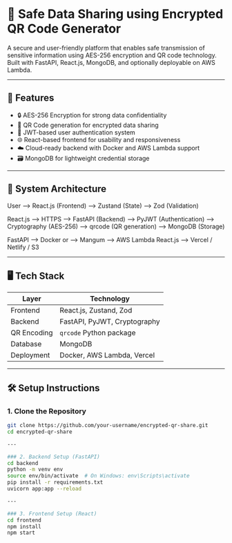 # 🔐 Safe Data Sharing using Encrypted QR Code Generator

A secure and user-friendly platform that enables safe transmission of sensitive information using AES-256 encryption and QR code technology. Built with FastAPI, React.js, MongoDB, and optionally deployable on AWS Lambda.

---

## 🚀 Features

- 🔒 AES-256 Encryption for strong data confidentiality
- 📲 QR Code generation for encrypted data sharing
- 👥 JWT-based user authentication system
- 🌐 React-based frontend for usability and responsiveness
- ☁️ Cloud-ready backend with Docker and AWS Lambda support
- 🗃️ MongoDB for lightweight credential storage

---

## 🧱 System Architecture

User --> React.js (Frontend)
--> Zustand (State)
--> Zod (Validation)

React.js --> HTTPS --> FastAPI (Backend)
--> PyJWT (Authentication)
--> Cryptography (AES-256)
--> qrcode (QR generation)
--> MongoDB (Storage)

FastAPI --> Docker or --> Mangum --> AWS Lambda
React.js --> Vercel / Netlify / S3


---

## 🖥️ Tech Stack

| Layer       | Technology                   |
|-------------|------------------------------|
| Frontend    | React.js, Zustand, Zod       |
| Backend     | FastAPI, PyJWT, Cryptography |
| QR Encoding | `qrcode` Python package      |
| Database    | MongoDB                      |
| Deployment  | Docker, AWS Lambda, Vercel   |

---

## 🛠️ Setup Instructions

### 1. Clone the Repository

```bash
git clone https://github.com/your-username/encrypted-qr-share.git
cd encrypted-qr-share

---

### 2. Backend Setup (FastAPI)
cd backend
python -m venv env
source env/bin/activate  # On Windows: env\Scripts\activate
pip install -r requirements.txt
uvicorn app:app --reload

---

### 3. Frontend Setup (React)
cd frontend
npm install
npm start
